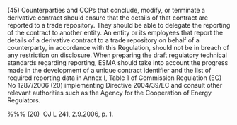(45) Counterparties and CCPs that conclude, modify, or terminate a derivative contract should ensure that the details of that contract are reported to a trade repository. They should be able to delegate the reporting of the contract to another entity. An entity or its employees that report the details of a derivative contract to a trade repository on behalf of a counterparty, in accordance with this Regulation, should not be in breach of any restriction on disclosure. When preparing the draft regulatory technical standards regarding reporting, ESMA should take into account the progress made in the development of a unique contract identifier and the list of required reporting data in Annex I, Table 1 of Commission Regulation (EC) No 1287/2006 (20) implementing Directive 2004/39/EC and consult other relevant authorities such as the Agency for the Cooperation of Energy Regulators.

%%% (20)  OJ L 241, 2.9.2006, p. 1.